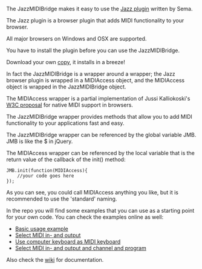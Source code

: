 The JazzMIDIBridge makes it easy to use the [Jazz plugin](http://jazz-soft.net/) written by Sema. 

The Jazz plugin is a browser plugin that adds MIDI functionality to your browser.

All major browsers on Windows and OSX are supported.

You have to install the plugin before you can use the JazzMIDIBridge. 

Download your own [copy](http://jazz-soft.net/download/), it installs in a breeze!


In fact the JazzMIDIBridge is a wrapper around a wrapper; the Jazz browser plugin is wrapped in a MIDIAccess object, and the MIDIAccess object  is wrapped in the JazzMIDIBridge object.

The MIDIAccess wrapper is a partial implementation of Jussi Kalliokoski's [W3C proposal]( https://gist.github.com/1752949) for native MIDI support in browsers.

The JazzMIDIBridge wrapper provides methods that allow you to add MIDI functionality to your applications fast and easy.

The JazzMIDIBridge wrapper can be referenced by the global variable JMB. JMB is like the $ in jQuery.

The MIDIAccess wrapper can be referenced by the local variable that is the return value of the callback of the init() method:

```
JMB.init(function(MIDIAccess){
	//your code goes here
});
```

As you can see, you could call MIDIAccess anything you like, but it is recommended to use the 'standard' naming.


In the repo you will find some examples that you can use as a starting point for your own code. You can check the examples online as well:
* [Basic usage example](http://abumarkub.net/jazzmidibridge/example1-basic-usage.html)
* [Select MIDI in- and output](http://abumarkub.net/jazzmidibridge/example2-input-output.html)
* [Use computer keyboard as MIDI keyboard](http://abumarkub.net/jazzmidibridge/example3-computer-keyboard.html)
* [Select MIDI in- and output and channel and program](http://abumarkub.net/jazzmidibridge/example4-channel-program.html)

Also check the [wiki](https://github.com/abudaan/JazzMIDIBridge/wiki) for documentation.